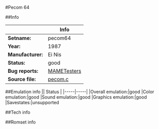 #Pecom 64

##Info

||Info|
|-----|-----|
|**Setname:**|pecom64
|**Year:**|1987
|**Manufacturer:**|Ei Nis
|**Status:**|good
|**Bug reports:**|[MAMETesters](http://mametesters.org/view_all_set.php?type=1&temporary=y&search=pecom.c)
|**Source file:**|[pecom.c](https://github.com/mamedev/mame/blob/master/src/mess/drivers/pecom.c)

##Emulation info
|| Status |
|-----|-----|
|Overall emulation:|good
|Color emulation:|good
|Sound emulation:|good
|Graphics emulation:|good
|Savestates:|unsupported

##Tech info

##Romset info

<!--- START OF EDITED COMMENT DO NOT TOUCH TEXT ABOVE-->
